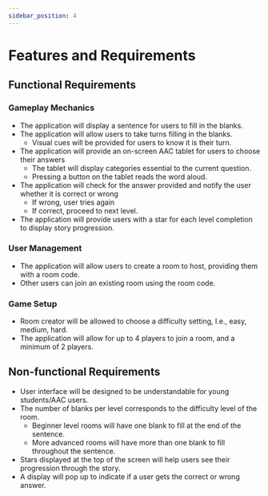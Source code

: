 ```yaml
---
sidebar_position: 4
---
```


# Features and Requirements
## Functional Requirements

### Gameplay Mechanics
- The application will display a sentence for users to fill in the blanks.
- The application will allow users to take turns filling in the blanks.
    - Visual cues will be provided for users to know it is their turn.
- The application will provide an on-screen AAC tablet for users to choose their answers
    - The tablet will display categories essential to the current question.
    - Pressing a button on the tablet reads the word aloud.
- The application will check for the answer provided and notify the user whether it is correct or wrong
    - If wrong, user tries again 
    - If correct, proceed to next level.
- The application will provide users with a star for each level completion to display story progression.

### User Management
- The application will allow users to create a room to host, providing them with a room code.
- Other users can join an existing room using the room code.

### Game Setup
- Room creator will be allowed to choose a difficulty setting, I.e., easy, medium, hard.
- The application will allow for up to 4 players to join a room, and a minimum of 2 players.



## Non-functional Requirements
- User interface will be designed to be understandable for young students/AAC users.
- The number of blanks per level corresponds to the difficulty level of the room.
  - Beginner level rooms will have one blank to fill at the end of the sentence.
  - More advanced rooms will have more than one blank to fill throughout the sentence.
- Stars displayed at the top of the screen will help users see their progression through the story.
- A display will pop up to indicate if a user gets the correct or wrong answer.
